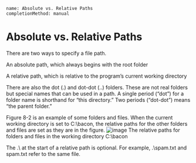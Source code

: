 ```ngMeta
name: Absolute vs. Relative Paths
completionMethod: manual
```
# Absolute vs. Relative Paths
There are two ways to specify a file path.

An absolute path, which always begins with the root folder

A relative path, which is relative to the program’s current working directory

There are also the dot (.) and dot-dot (..) folders. These are not real folders but special names that can be used in a path. A single period (“dot”) for a folder name is shorthand for “this directory.” Two periods (“dot-dot”) means “the parent folder.”

Figure 8-2 is an example of some folders and files. When the current working directory is set to C:\bacon, the relative paths for the other folders and files are set as they are in the figure.
![image](assets/000032.jpg)
The relative paths for folders and files in the working directory C:\bacon

The .\ at the start of a relative path is optional. For example, .\spam.txt and spam.txt refer to the same file.